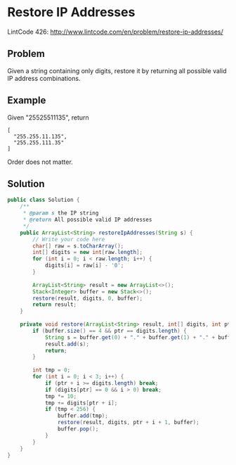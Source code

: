 Restore IP Addresses
====================

LintCode 426: http://www.lintcode.com/en/problem/restore-ip-addresses/

Problem
-------

Given a string containing only digits, restore it by returning all possible valid IP address combinations.

Example
-------

Given "25525511135", return

```
[
  "255.255.11.135",
  "255.255.111.35"
]
```

Order does not matter.

Solution
--------

```java
public class Solution {
    /**
     * @param s the IP string
     * @return All possible valid IP addresses
     */
    public ArrayList<String> restoreIpAddresses(String s) {
        // Write your code here
        char[] raw = s.toCharArray();
        int[] digits = new int[raw.length];
        for (int i = 0; i < raw.length; i++) {
            digits[i] = raw[i] - '0';
        }
        
        ArrayList<String> result = new ArrayList<>();
        Stack<Integer> buffer = new Stack<>();
        restore(result, digits, 0, buffer);
        return result;
    }
    
    private void restore(ArrayList<String> result, int[] digits, int ptr, Stack<Integer> buffer) {
        if (buffer.size() == 4 && ptr == digits.length) {
            String s = buffer.get(0) + "." + buffer.get(1) + "." + buffer.get(2) + "." + buffer.get(3);
            result.add(s);
            return;
        }
        
        int tmp = 0;
        for (int i = 0; i < 3; i++) {
            if (ptr + i >= digits.length) break;
            if (digits[ptr] == 0 && i > 0) break;
            tmp *= 10;
            tmp += digits[ptr + i];
            if (tmp < 256) {
                buffer.add(tmp);
                restore(result, digits, ptr + i + 1, buffer);
                buffer.pop();
            }
        }
    }
}
```